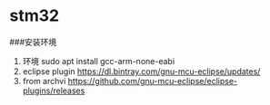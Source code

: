 stm32
=========================
###安装环境
1. 环境
	sudo apt install gcc-arm-none-eabi
2. eclipse plugin
	https://dl.bintray.com/gnu-mcu-eclipse/updates/
3. from  archvi
	https://github.com/gnu-mcu-eclipse/eclipse-plugins/releases
	
###